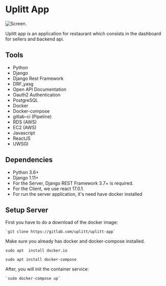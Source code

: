 # Uplitt App
![](https://uplitt-app.s3.amazonaws.com/screen.jpeg "Screen").


Uplitt app is an application for restaurant which consists in the dashboard for sellers and backend api.

Tools
------------
- Python
- Django
- Django Rest Framework
- DRF_yasg
- Open API Documentation
- Oauth2 Authentication
- PostgreSQL
- Docker
- Docker-compose
- gitlab-ci (Pipeline)
- RDS (AWS)
- EC2 (AWS)
- Javascript
- ReactJS
- UWSGI

Dependencies
------------
- Python 3.6+
- Django 1.11+
- For the Server, Django REST Framework 3.7+ is required.
- For the Client, we use react 17.0.1.
- For run the server application, it's need have docker installed

Setup Server
------------
First you have to do a download of the docker image:

    `git clone https://gitlab.com/uplitt/uplitt-app`

Make sure you already has docker and docker-compose installed.

 `sudo apt  install docker.io`
 
  `sudo apt install docker-compose`


After, you will init the container service:

    `sudo docker-compose up`
 
